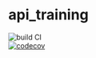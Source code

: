 # api_training
![build CI](https://github.com/ismaelbalaghni/api_training/actions/workflows/build.yml/badge.svg)  
[![codecov](https://codecov.io/gh/ismaelbalaghni/api_training/branch/main/graph/badge.svg?token=AU3P959J8D)](https://codecov.io/gh/ismaelbalaghni/api_training)
